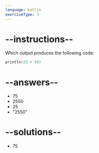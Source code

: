 ```yaml
---
language: kotlin
exerciseType: 3
---
```


# --instructions--

Which output produces the following code:
```kotlin
println(25 + 50)
```

# --answers--

- 75
- 2550
- 25
- "2550"

# --solutions--

- 75
